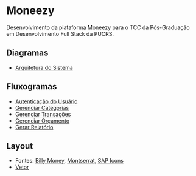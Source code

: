 # Moneezy
Desenvolvimento da plataforma Moneezy para o TCC da Pós-Graduação em Desenvolvimento Full Stack da PUCRS.

## Diagramas
 - [Arquitetura do Sistema](https://github.com/carinecasagrande/pucrs-moneezy/blob/main/Docs/Diagramas/Arquitetura%20do%20Sistema.png)

## Fluxogramas
- [Autenticação do Usuário](https://github.com/carinecasagrande/pucrs-moneezy/blob/main/Docs/Fluxogramas/Autentica%C3%A7%C3%A3o%20de%20usu%C3%A1rio.png)
- [Gerenciar Categorias](https://github.com/carinecasagrande/pucrs-moneezy/blob/main/Docs/Fluxogramas/Gerenciar%20categorias.png)
- [Gerenciar Transações](https://github.com/carinecasagrande/pucrs-moneezy/blob/main/Docs/Fluxogramas/Gerenciar%20Transa%C3%A7%C3%B5es.png)
- [Gerenciar Orçamento](https://github.com/carinecasagrande/pucrs-moneezy/blob/main/Docs/Fluxogramas/Gerenciar%20or%C3%A7amento.png)
- [Gerar Relatório](https://github.com/carinecasagrande/pucrs-moneezy/blob/main/Docs/Fluxogramas/Gerar%20relat%C3%B3rio.png)

## Layout
- Fontes: [Billy Money](https://www.dafont.com/pt/billy-money.font), [Montserrat](https://fonts.google.com/specimen/Montserrat), [SAP Icons](https://sapui5.hana.ondemand.com/sdk/test-resources/sap/m/demokit/iconExplorer/webapp/index.html#/info)
- [Vetor](https://br.freepik.com/vetores-gratis/conceito-de-ilustracao-de-financas_6193734.htm)
